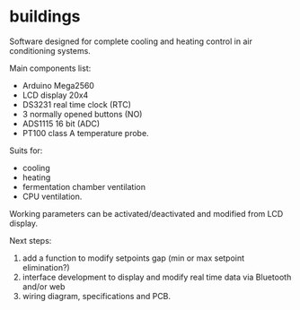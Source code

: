 # buildings


Software designed for complete cooling and heating control in air conditioning systems.

Main components list:
- Arduino Mega2560
- LCD display 20x4
- DS3231 real time clock (RTC)
- 3 normally opened buttons (NO)
- ADS1115 16 bit (ADC)
- PT100 class A temperature probe.

Suits for:
- cooling
- heating
- fermentation chamber ventilation
- CPU ventilation.

Working parameters can be activated/deactivated and modified from LCD display.

Next steps:
1) add a function to modify setpoints gap (min or max setpoint elimination?)
2) interface development to display and modify real time data via Bluetooth and/or web
3) wiring diagram, specifications and PCB.
